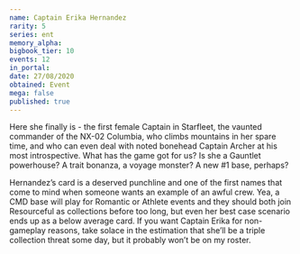 ```yaml
---
name: Captain Erika Hernandez
rarity: 5
series: ent
memory_alpha:
bigbook_tier: 10
events: 12
in_portal:
date: 27/08/2020
obtained: Event
mega: false
published: true
---
```


Here she finally is - the first female Captain in Starfleet, the vaunted commander of the NX-02 Columbia, who climbs mountains in her spare time, and who can even deal with noted bonehead Captain Archer at his most introspective. What has the game got for us? Is she a Gauntlet powerhouse? A trait bonanza, a voyage monster? A new #1 base, perhaps?

Hernandez’s card is a deserved punchline and one of the first names that come to mind when someone wants an example of an awful crew. Yea, a CMD base will play for Romantic or Athlete events and they should both join Resourceful as collections before too long, but even her best case scenario ends up as a below average card. If you want Captain Erika for non-gameplay reasons, take solace in the estimation that she’ll be a triple collection threat some day, but it probably won’t be on my roster.
